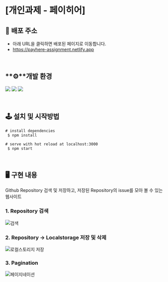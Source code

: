 # [**개인과제 - 페이히어**]

## 🔗 배포 주소

- 아래 URL을 클릭하면 배포된 페이지로 이동합니다.
- https://payhere-assignment.netlify.app

<br>

## **⚙**개발 환경

<a><img src="https://img.shields.io/badge/React-61DAFB.svg?&style=for-the-badge&logo=React&logoColor=white"> <img src="https://img.shields.io/badge/javascript-F7DF1E.svg?&style=for-the-badge&logo=javascript&logoColor=black"> <img src="https://img.shields.io/badge/styledcomponents-DB7093.svg?&style=for-the-badge&logo=styledcomponents&logoColor=white"></a>

<br>

## 🕹 설치 및 시작방법

```
# install dependencies
 $ npm install

# serve with hot reload at localhost:3000
 $ npm start
```

<br>

## 🖥️ 구현 내용

Github Repository 검색 및 저장하고, 저장된 Repository의 issue를 모아 볼 수 있는 웹사이트

### 1. Repository 검색
![검색](https://user-images.githubusercontent.com/90097736/158009091-376ed54c-8279-4d3c-9b8a-8bdd52127482.gif)

### 2. Repository -> Localstorage 저장 및 삭제
![로컬스토리지 저장](https://user-images.githubusercontent.com/90097736/158009113-c60c1c8b-4912-4446-a872-bb321c7706cf.gif)

### 3. Pagination
![페이지네이션](https://user-images.githubusercontent.com/90097736/158009123-5022c1c8-d782-4ba0-a2e3-d0060ef42016.gif)

